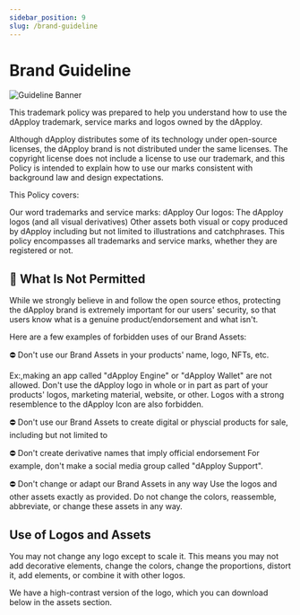 ```yaml
---
sidebar_position: 9
slug: /brand-guideline
---
```


# Brand Guideline
![Guideline Banner](/img/brand_kit_banner.png)

This trademark policy was prepared to help you understand how to use the dApploy trademark, service marks and logos owned by the dApploy.

Although dApploy distributes some of its technology under open-source licenses, the dApploy brand is not distributed under the same licenses. The copyright license does not include a license to use our trademark, and this Policy is intended to explain how to use our marks consistent with background law and design expectations.

This Policy covers:

Our word trademarks and service marks: dApploy
Our logos: The dApploy logos (and all visual derivatives)
Other assets both visual or copy produced by dApploy including but not limited to illustrations and catchphrases.
This policy encompasses all trademarks and service marks, whether they are registered or not.


## 🚫 What Is Not Permitted
While we strongly believe in and follow the open source ethos, protecting the dApploy brand is extremely important for our users' security, so that users know what is a genuine product/endorsement and what isn't.

Here are a few examples of forbidden uses of our Brand Assets:

⛔️ Don't use our Brand Assets in your products' name, logo, NFTs, etc.

Ex:,making an app called "dApploy Engine" or "dApploy Wallet" are not allowed.
Don't use the dApploy logo in whole or in part as part of your products' logos, marketing material, website, or other.
Logos with a strong resemblence to the dApploy Icon are also forbidden.

⛔️ Don't use our Brand Assets to create digital or physcial products for sale, including but not limited to

⛔️ Don't create derivative names that imply official endorsement
For example, don't make a social media group called "dApploy Support".

⛔️ Don't change or adapt our Brand Assets in any way
Use the logos and other assets exactly as provided. Do not change the colors, reassemble, abbreviate, or change these assets in any way. 

## Use of Logos and Assets
You may not change any logo except to scale it. This means you may not add decorative elements, change the colors, change the proportions, distort it, add elements, or combine it with other logos.

We have a high-contrast version of the logo, which you can download below in the assets section.